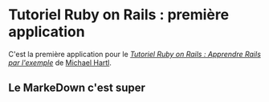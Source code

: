 # Tutoriel Ruby on Rails : première application

C'est la première application pour le 
[*Tutoriel Ruby on Rails : Apprendre Rails par l'exemple*](http://railstutorial.org/) 
de [Michael Hartl](http://michaelhartl.com/).

## Le MarkeDown c'est super
